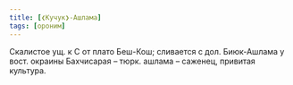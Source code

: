 ```yaml
---
title: [❮Кучук❯-Ашлама]
tags: [ороним]
---
```


Скалистое ущ. к С от плато Беш-Кош; сливается с дол. Биюк-Ашлама у вост. окраины
Бахчисарая – тюрк. ашлама – саженец, привитая культура.
